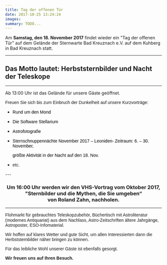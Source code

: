 ```yaml
---
title: Tag der offenen Tür
date: 2017-10-25 13:24:24
images: 
summary: TODO...
---
```

Am __Samstag, den 18. November 2017__ findet wieder ein "Tag der offenen Tür" auf dem Gelände der Sternwarte Bad Kreuznach e.V. auf dem Kuhberg in Bad Kreuznach statt.

---

## __Das Motto lautet: Herbststernbilder und Nacht der Teleskope__

---

<p align="left">Ab 13:00 Uhr ist das Gelände für unsere Gäste geöffnet. </p>

<p align="left"><span></span><span face="Arial, sans-serif" style="font-family: Arial, sans-serif;"><span color="#000000">Freuen Sie s</span><span color="#000000">i</span><span color="#000000">ch bis</span><span color="#000000"> zum Einbruch der Dunkelheit </span><span color="#000000">auf unsere</span><span color="#000000"> Kurzvorträge:</span></span></p>

<ul><li>
<p align="left"><span face="Arial, sans-serif" style="font-family: Arial, sans-serif;"><span><span color="#000000" style="color: #000000;">R</span><span color="#000000" style="color: #000000;">und um den Mond</span></span></span></p>
</li><li>
<p align="left"><span face="Arial, sans-serif" style="font-family: Arial, sans-serif;"><span><span color="#000000" style="color: #000000;">D</span><span color="#000000" style="color: #000000;">ie Software </span><span color="#000000" style="color: #000000;">Stellarium</span></span></span></p>
</li><li>
<p align="left"><span color="#000000" style="color: #000000;"><span face="Arial, sans-serif" style="font-family: Arial, sans-serif;"><span>Astrofotografie</span></span></span></p>
</li><li>
<p align="left"><span color="#000000" style="color: #000000;"><span face="Arial, sans-serif" style="font-family: Arial, sans-serif;"><span>Sternschnuppennächte November 2017 – Leoniden- Zeitraum: 6. – 30. November,</span></span></span></p>
<p align="left"><span color="#222222" style="color: #222222;"><span face="Arial, sans-serif" style="font-family: Arial, sans-serif;"><span><span color="#000000" style="color: #000000;">größte Aktivität </span><span color="#000000" style="color: #000000;">in der </span><span color="#000000" style="color: #000000;">Nacht auf den 18. Nov.<br/></span></span></span></span></p>
</li><li>
<p align="left"><span color="#222222" style="color: #222222;"><span face="Arial, sans-serif" style="font-family: Arial, sans-serif;"><span><span color="#000000" style="color: #000000;"></span></span></span></span><span color="#000000"><span face="Arial, sans-serif" style="font-family: Arial, sans-serif;">etc.</span></span></p>
</li></ul>
---

<h3 style="text-align: center;"> <strong><span color="#000000"><span face="Arial, sans-serif" mce_advimageresize_id="Form_EditForm_Content_mce_13">Um 16:00 Uhr werden wir den <span face="Arial, sans-serif"><span color="#000000">VHS-Vortrag vom Oktober 2017, <br/></span></span></span></span></strong><strong><span color="#000000"><span face="Arial, sans-serif">"Sternbilder und die Mythen, die Sie umgeben“<br/></span></span></strong><strong><span color="#000000"><span face="Arial, sans-serif">von Roland Zahn, nachholen.</span></span></strong></h3>

---

<p align="left"><span face="Arial, sans-serif" style="font-family: Arial, sans-serif;">Flohmarkt</span><span face="Arial, sans-serif" style="font-family: Arial, sans-serif;"> </span><span face="Arial, sans-serif" style="font-family: Arial, sans-serif;">für</span><span face="Arial, sans-serif" style="font-family: Arial, sans-serif;"> gebrauchtes Teleskopzubehör, Büchertisch mit Astroliteratur (modernes Antiquariat)</span> <span face="Arial, sans-serif" style="font-family: Arial, sans-serif;">aus dem Nachlass, Astro-Zeitschriften ältere Jahrgänge, Astroposter, ESO</span><span face="Arial, sans-serif" style="font-family: Arial, sans-serif;">-</span><span face="Arial, sans-serif" style="font-family: Arial, sans-serif;">Infomaterial.</span></p>

<span color="#000000"><span face="Arial, sans-serif" style="font-family: Arial, sans-serif;">Wir hoffen auf klares Wetter und gute Sicht, um allen Interessierten dann die Herbststernbilder näher bringen zu können.</span></span>

<p align="left"><span color="#000000"><span face="Arial, sans-serif" style="font-family: Arial, sans-serif;">Für das leibliche Wohl unserer Gäste ist ebenfalls gesorgt.</span></span></p>

<p align="left"><strong><span color="#000000"><span face="Arial, sans-serif" style="font-family: Arial, sans-serif;">Wir freuen uns auf Ihren Besuch.</span></span></strong></p>

<p align="left"> </p>